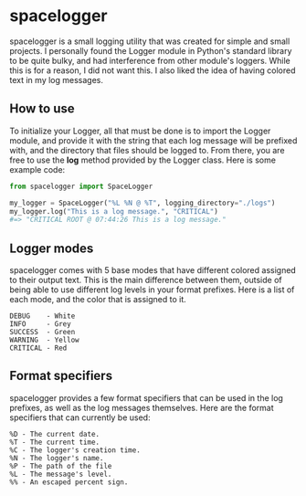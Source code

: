 # spacelogger
spacelogger is a small logging utility that was created for simple and small projects. I personally found the Logger module in Python's standard library to be quite bulky, and had interference from other module's loggers. While this is for a reason, I did not want this. I also liked the idea of having colored text in my log messages.

## How to use
To initialize your Logger, all that must be done is to import the Logger module, and provide it with the string that each log message will be prefixed with, and the directory that files should be logged to. From there, you are free to use the **log** method provided by the Logger class. Here is some example code:


```python
from spacelogger import SpaceLogger

my_logger = SpaceLogger("%L %N @ %T", logging_directory="./logs")
my_logger.log("This is a log message.", "CRITICAL")
#=> "CRITICAL ROOT @ 07:44:26 This is a log message."
```

## Logger modes
spacelogger comes with 5 base modes that have different colored assigned to their output text. This is the main difference between them, outside of being able to use different log levels in your format prefixes. Here is a list of each mode, and the color that is assigned to it.
```
DEBUG    - White
INFO     - Grey
SUCCESS  - Green
WARNING  - Yellow
CRITICAL - Red
```

## Format specifiers
spacelogger provides a few format specifiers that can be used in the log prefixes,
as well as the log messages themselves. Here are the format specifiers that can
currently be used:
```
%D - The current date.
%T - The current time.
%C - The logger's creation time.
%N - The logger's name.
%P - The path of the file
%L - The message's level.
%% - An escaped percent sign.
```

